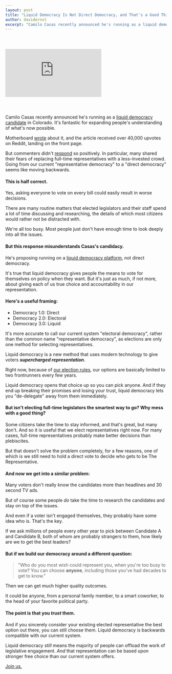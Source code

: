 ```yaml
---
layout: post
title: "Liquid Democracy Is Not Direct Democracy, and That's a Good Thing"
author: davidernst
excerpt: "Camilo Casas recently announced he's running as a liquid democracy candidate in Colorado. It's fantastic for expanding people's understanding of what's now possible."
---
```


<iframe src="https://www.youtube.com/embed/Ya1dNNzkQTE" frameborder="0" allowfullscreen style="margin: 40px auto"></iframe>

<br />

Camilo Casas recently announced he's running as a [liquid democracy candidate](/2017/07/04/running-liquid-democracy-candidates/) in Colorado. It's fantastic for expanding people's understanding of what's now possible.

Motherboard [wrote](https://motherboard.vice.com/en_us/article/59dnbb/colorado-political-candidate-promises-to-give-his-seat-to-an-app) about it, and the article received over 40,000 upvotes on Reddit, landing on the front page.

But commenters didn't [respond](https://www.reddit.com/r/Futurology/comments/76xwut/colorado_political_candidate_promises_to_give_his/) so positively. In particular, many shared their fears of replacing full-time representatives with a less-invested crowd. Going from our current "representative democracy" to a "direct democracy" seems like moving backwards.

#### This is half correct.

Yes, asking everyone to vote on every bill could easily result in worse decisions.

There are many routine matters that elected legislators and their staff spend a lot of time discussing and researching, the details of which most citizens would rather not be distracted with.

We're all too busy. Most people just don't have enough time to look deeply into all the issues.

#### But this response misunderstands Casas's candidacy.

He's proposing running on a [liquid democracy platform](/2016/09/21/what-is-liquid-democracy/), not direct democracy.

It's true that liquid democracy gives people the means to vote for themselves on policy when they want. But it's just as much, if not more, about giving each of us true choice and accountability in our representation.

#### Here's a useful framing:

<style>
.post .post-content ul {
  margin-top: 1.5em;
}
</style>

- Democracy 1.0: Direct
- Democracy 2.0: Electoral
- Democracy 3.0: Liquid

It's more accurate to call our current system "electoral democracy", rather than the common name "representative democracy", as elections are only one method for selecting representatives.

Liquid democracy is a new method that uses modern technology to give voters ***supercharged representation***.

Right now, because of [our election rules](/2017/03/06/how-to-move-past-two-parties/), our options are basically limited to two frontrunners every few years.

Liquid democracy opens that choice up so you can pick anyone. And if they end up breaking their promises and losing your trust, liquid democracy lets you "de-delegate" away from them immediately.

#### But isn't electing full-time legislators the smartest way to go? Why mess with a good thing?

Some citizens take the time to stay informed, and that's great, but many don't. And so it is useful that we elect representatives right now. For many cases, full-time representatives probably make better decisions than plebiscites.

But that doesn't solve the problem completely, for a few reasons, one of which is we still need to hold a direct vote to decide who gets to be The Representative.

#### And now we get into a similar problem:

Many voters don't really know the candidates more than headlines and 30 second TV ads.

But of course some people *do* take the time to research the candidates and stay on top of the issues.

And even if a voter isn't engaged themselves, they probably have some idea who is. That's the key.

If we ask millions of people every other year to pick between Candidate A and Candidate B, both of whom are probably strangers to them, how likely are we to get the best leaders?

#### But if we build our democracy around a different question:

> "Who do you most wish could represent you, when you're too busy to vote? You can choose **anyone**, including those you've had decades to get to know."

Then we can get much higher quality outcomes.

It could be anyone, from a personal family member, to a smart coworker, to the head of your favorite political party.

#### The point is that you *trust* them.

And if you sincerely consider your existing elected representative the best option out there, you can still choose them. Liquid democracy is backwards compatible with our current system.

Liquid democracy *still* means the majority of people can offload the work of legislative engagement. *And* that representation can be based upon stronger free choice than our current system offers.

[Join us.](https://united.vote/join)
